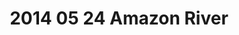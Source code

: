 ---
layout: blog
title: 2014 05 24 Amazon River
category: blog
lat: -3.6508
lng: -64.71228
altitude: 9740.93
image: https://s3-us-west-2.amazonaws.com/worldcup14/2014-05-24 09:13:41 PDT.jpg
observation: 20140524091341PDT
---